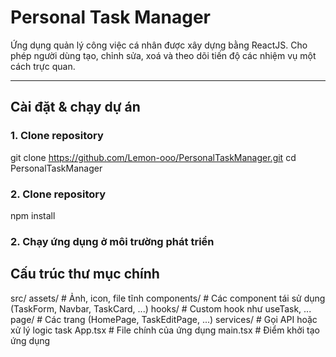 # Personal Task Manager

Ứng dụng quản lý công việc cá nhân được xây dựng bằng ReactJS. Cho phép người dùng tạo, chỉnh sửa, xoá và theo dõi tiến độ các nhiệm vụ một cách trực quan.

---

## Cài đặt & chạy dự án

### 1. Clone repository

git clone https://github.com/Lemon-ooo/PersonalTaskManager.git
cd PersonalTaskManager

### 2. Clone repository

npm install

### 2. Chạy ứng dụng ở môi trường phát triển

## Cấu trúc thư mục chính

src/
assets/ # Ảnh, icon, file tĩnh
components/ # Các component tái sử dụng (TaskForm, Navbar, TaskCard, ...)
hooks/ # Custom hook như useTask, ...
page/ # Các trang (HomePage, TaskEditPage, ...)
services/ # Gọi API hoặc xử lý logic task
App.tsx # File chính của ứng dụng
main.tsx # Điểm khởi tạo ứng dụng
